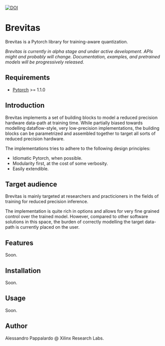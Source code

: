 [![DOI](https://zenodo.org/badge/140494324.svg)](https://zenodo.org/badge/latestdoi/140494324)

# Brevitas

Brevitas is a Pytorch library for training-aware quantization.

*Brevitas is currently in alpha stage and under active development. APIs might and probably will change. Documentation, examples, and pretrained models will be progressively released.*

## Requirements
* [Pytorch](https://pytorch.org) >= 1.1.0

## Introduction

Brevitas implements a set of building blocks to model a reduced precision hardware data-path at training time.
While partially biased towards modelling dataflow-style, very low-precision implementations, the building blocks can be parametrized and assembled together to target all sorts of reduced precision hardware.

The implementations tries to adhere to the following design principles:
- Idiomatic Pytorch, when possible.
- Modularity first, at the cost of some verbosity.
- Easily extendible.

## Target audience
Brevitas is mainly targeted at researchers and practicioners in the fields of training for reduced precision inference. 

The implementation is quite rich in options and allows for very fine grained control over the trained model. However, compared to other software solutions in this space, the burden of correctly modelling the target data-path is currently placed on the user. 

## Features

Soon.

## Installation

Soon.

## Usage
Soon.

## Author

Alessandro Pappalardo @ Xilinx Research Labs.

##
